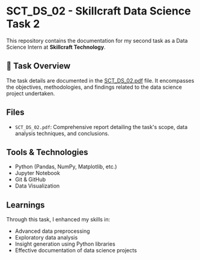 # SCT_DS_02 - Skillcraft Data Science Task 2

This repository contains the documentation for my second task as a Data Science Intern at **Skillcraft Technology**.

## 📄 Task Overview

The task details are documented in the [SCT_DS_02.pdf](https://github.com/GollaSanthosh123/SCT_DS_02/blob/main/SCT_DS_02.pdf) file. It encompasses the objectives, methodologies, and findings related to the data science project undertaken.

##  Files

- `SCT_DS_02.pdf`: Comprehensive report detailing the task's scope, data analysis techniques, and conclusions.

##  Tools & Technologies

- Python (Pandas, NumPy, Matplotlib, etc.)
- Jupyter Notebook
- Git & GitHub
- Data Visualization

##  Learnings

Through this task, I enhanced my skills in:
- Advanced data preprocessing
- Exploratory data analysis
- Insight generation using Python libraries
- Effective documentation of data science projects

